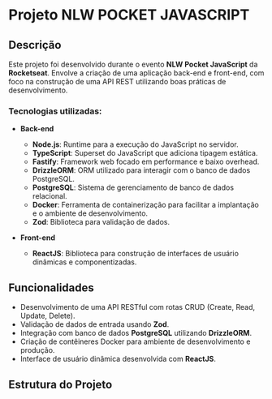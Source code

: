 # Projeto NLW POCKET JAVASCRIPT

## Descrição

Este projeto foi desenvolvido durante o evento **NLW Pocket JavaScript** da **Rocketseat**. Envolve a criação de uma aplicação back-end e front-end, com foco na construção de uma API REST utilizando boas práticas de desenvolvimento.

### Tecnologias utilizadas:
- **Back-end**
  - **Node.js**: Runtime para a execução do JavaScript no servidor.
  - **TypeScript**: Superset do JavaScript que adiciona tipagem estática.
  - **Fastify**: Framework web focado em performance e baixo overhead.
  - **DrizzleORM**: ORM utilizado para interagir com o banco de dados PostgreSQL.
  - **PostgreSQL**: Sistema de gerenciamento de banco de dados relacional.
  - **Docker**: Ferramenta de containerização para facilitar a implantação e o ambiente de desenvolvimento.
  - **Zod**: Biblioteca para validação de dados.

- **Front-end**
  - **ReactJS**: Biblioteca para construção de interfaces de usuário dinâmicas e componentizadas.

## Funcionalidades

- Desenvolvimento de uma API RESTful com rotas CRUD (Create, Read, Update, Delete).
- Validação de dados de entrada usando **Zod**.
- Integração com banco de dados **PostgreSQL** utilizando **DrizzleORM**.
- Criação de contêineres Docker para ambiente de desenvolvimento e produção.
- Interface de usuário dinâmica desenvolvida com **ReactJS**.

## Estrutura do Projeto

